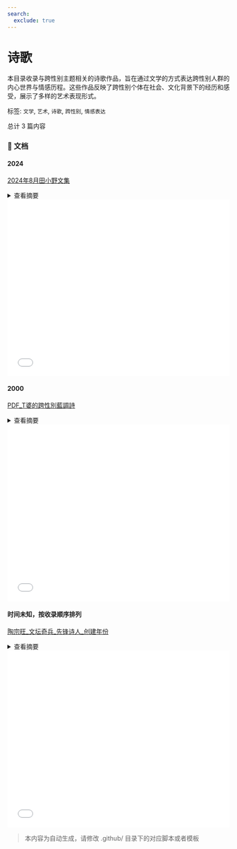 ```yaml
---
search:
  exclude: true
---
```



# 诗歌

本目录收录与跨性别主题相关的诗歌作品，旨在通过文学的方式表达跨性别人群的内心世界与情感历程。这些作品反映了跨性别个体在社会、文化背景下的经历和感受，展示了多样的艺术表现形式。


标签: `文学`, `艺术`, `诗歌`, `跨性别`, `情感表达`


总计 3 篇内容



### 📄 文档


#### 2024



[2024年8月田小野文集](2024年8月田小野文集_page.md)<details><summary>查看摘要</summary>

该文件是田小野于2024年8月出版的文集，其中包含了一系列与多元性别相关的文学作品，包括小说、散文及诗歌。文集中有很多关于家庭、亲情，以及个人身份的探索，特别是在面对社会压力和个人情感时的挣扎。小说《红父亲》讲述了一位父亲在经历母亲去世后的深重悲痛与独自抚养孩子的故事，描绘了父亲在艰难岁月中如何坚持与家庭的联系，以及对于爱与责任的深刻理解。本书还探讨了亲情与个人意识之间的复杂关系，展示了父亲作为一个多元角色，在社会与家庭之间的平衡中所经历的挫折与成长。
</details>



<iframe src="abstracts_wordcloud.html" width="100%" height="400px" frameborder="0"></iframe>


#### 2000



[PDF_T婆的跨性別藍調詩](PDF_T婆的跨性別藍調詩_page.md)<details><summary>查看摘要</summary>

《Ｔ婆的跨性别蓝调诗》这篇文稿是由何春蕤所撰写，旨在讨论T婆这一跨性别角色的重要性及其在女性同性爱中的历史和文化背景。文中提到，T婆这一角色的出现不仅仅是性别认同的标志，更是女同性恋群体内部多样性的体现。论述指出，T婆的命名和表现方式，为女同志文化的历史作出了重要贡献。同时，文中探讨了性别角色与性别表现的复杂性，批判了将性别非黑即白的思维方式。何春蕤通过引用《蓝调石墙T》和《男孩别哭》等文本，阐释了跨性别主体在面对性别政治和社会压迫时所经历的挑战与心路历程，强调了跨性别运动的重要性以及对文化和社会的影响。整篇文章不仅是对跨性别文化和艺术表达的阐述，也是一种呼吁，希望能引发对性别流动性及复杂性的更深层思考与讨论。
</details>



<iframe src="abstracts_wordcloud.html" width="100%" height="400px" frameborder="0"></iframe>


#### 时间未知，按收录顺序排列



[陶宗旺_文坛奇兵_先锋诗人_创建年份](陶宗旺_文坛奇兵_先锋诗人_创建年份_page.md)<details><summary>查看摘要</summary>

本文件为陶宗旺的诗歌集，题为《文坛奇兵》，收录了他在先锋诗歌领域的多篇重要作品。陶宗旺选取了多样的主题，通过奇特的意象和深刻的社会观察，探讨了个体的存在、性别与身份的复杂关系，以及社会对非主流性别者的认知与偏见。作品风格独特，语言生动，具有启发思考的力量，并且反映了当代社会对多元性别的逐渐接受与探索。陶宗旺在其作品中表达了对性别多样性的肯定与支持，多次提到对传统性别观念的挑战与反思。
</details>



<iframe src="abstracts_wordcloud.html" width="100%" height="400px" frameborder="0"></iframe>


> 本内容为自动生成，请修改 .github/ 目录下的对应脚本或者模板
